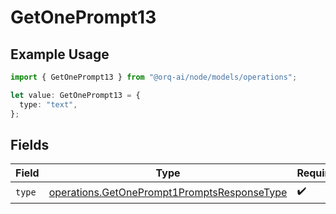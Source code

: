# GetOnePrompt13

## Example Usage

```typescript
import { GetOnePrompt13 } from "@orq-ai/node/models/operations";

let value: GetOnePrompt13 = {
  type: "text",
};
```

## Fields

| Field                                                                                                      | Type                                                                                                       | Required                                                                                                   | Description                                                                                                |
| ---------------------------------------------------------------------------------------------------------- | ---------------------------------------------------------------------------------------------------------- | ---------------------------------------------------------------------------------------------------------- | ---------------------------------------------------------------------------------------------------------- |
| `type`                                                                                                     | [operations.GetOnePrompt1PromptsResponseType](../../models/operations/getoneprompt1promptsresponsetype.md) | :heavy_check_mark:                                                                                         | N/A                                                                                                        |